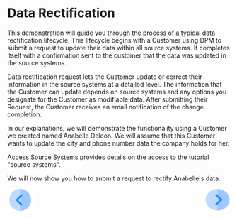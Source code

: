 # Data Rectification

This demonstration will guide you through the process of a typical data rectification lifecycle. This lifecycle begins with a Customer using DPM to submit a request to update their data within all source systems. It completes itself with a confirmation sent to the customer that the data was updated in the source systems.

Data rectification request lets the Customer update or correct their information in the source systems at a detailed level. The information that the Customer can update depends on source systems and any options you designate for the Customer as modifiable data. After submitting their Request, the Customer receives an email notification of the change completion. 

In our explanations, we will demonstrate the functionality using a Customer we created named Anabelle Deleon. We will assume that this Customer wants to update the city and phone number data the company holds for her. 

[Access Source Systems](../00_Setup/00_Access_Source_Systems.md) provides details on the access to the tutorial "source systems".

We will now show you how to submit a request to rectify Anabelle's data.


[![Previous](../images/Previous.png)](../DPM_Application_Tutorial.md#data-subject-requests)[<img align="right" width="60" height="54" src="../images/Next.png">](03_01_Rectify_Data_Tutorial.md)
